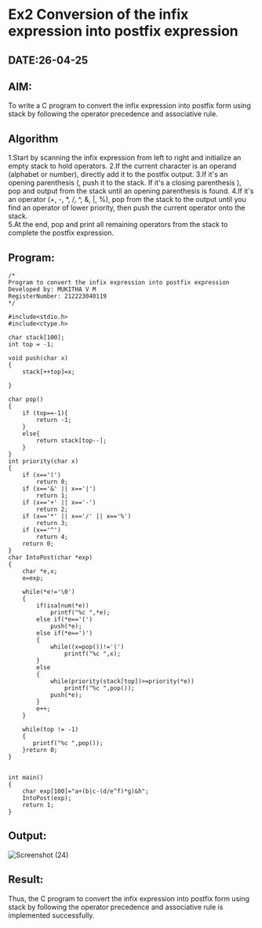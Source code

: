 # Ex2 Conversion of the infix expression into postfix expression
## DATE:26-04-25
## AIM:
To write a C program to convert the infix expression into postfix form using stack by following the operator precedence and associative rule.

## Algorithm
1.Start by scanning the infix expression from left to right and initialize an empty stack to hold operators.
2.If the current character is an operand (alphabet or number), directly add it to the postfix output. 
3.If it's an opening parenthesis (, push it to the stack.
If it's a closing parenthesis ), pop and output from the stack until an opening parenthesis is found. 
4.If it's an operator (+, -, *, /, ^, &, |, %), pop from the stack to the output until you find an operator of lower priority, then push the current operator onto the stack.  
5.At the end, pop and print all remaining operators from the stack to complete the postfix expression.  

## Program:
```
/*
Program to convert the infix expression into postfix expression
Developed by: MUKITHA V M
RegisterNumber: 212223040119 
*/
```
```
#include<stdio.h>
#include<ctype.h>

char stack[100];
int top = -1;

void push(char x)
{
    stack[++top]=x;
   
}

char pop()
{
    if (top==-1){
        return -1;
    }
    else{
        return stack[top--];
    }
}
int priority(char x)
{
    if (x=='(')
        return 0;
    if (x=='&' || x=='|')
        return 1;
    if (x=='+' || x=='-')
        return 2;
    if (x=='*' || x=='/' || x=='%')
        return 3;
    if (x=='^')
        return 4;
    return 0;
}
char IntoPost(char *exp)
{
    char *e,x;
    e=exp;
    
    while(*e!='\0')
    {
        if(isalnum(*e))
            printf("%c ",*e);
        else if(*e=='(')
            push(*e);
        else if(*e==')')
        {
            while((x=pop())!='(')
                printf("%c ",x);
        }
        else
        {
            while(priority(stack[top])>=priority(*e))
                printf("%c ",pop());
            push(*e);
        }
        e++;
    }
    
    while(top != -1)
    {
       printf("%c ",pop());
    }return 0;
}


int main()
{
    char exp[100]="a+(b|c-(d/e^f)*g)&h";
    IntoPost(exp);
    return 1;
}
```

## Output:
![Screenshot (24)](https://github.com/user-attachments/assets/0f15fe22-3e69-4288-b5bb-58b8cdc43420)



## Result:
Thus, the C program to convert the infix expression into postfix form using stack by following the operator precedence and associative rule is implemented successfully.
